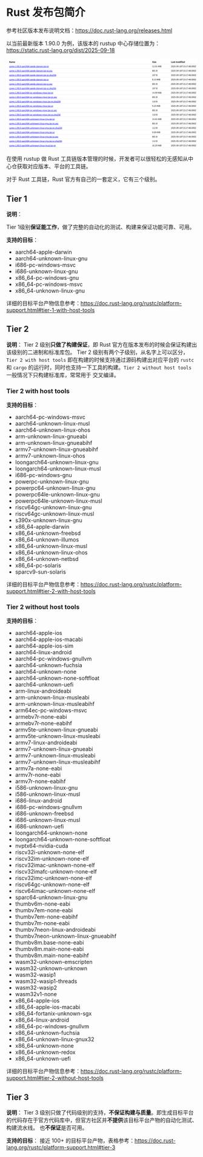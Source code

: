 # Rust 发布包简介

参考社区版本发布说明文档：https://doc.rust-lang.org/releases.html

以当前最新版本 1.90.0 为例，该版本的 rustup 中心存储位置为：https://static.rust-lang.org/dist/2025-09-18

![alt text](../../asserts/release.png)

在使用 rustup 做 Rust 工具链版本管理的时候，开发者可以很轻松的无感知从中心仓获取对应版本、平台的工具链。

对于 Rust 工具链，Rust 官方有自己的一套定义，它有三个级别。

## Tier 1

**说明**：

Tier 1级别**保证能工作**，做了完整的自动化的测试、构建来保证功能可靠、可用。

**支持的目标**：

- aarch64-apple-darwin
- aarch64-unknown-linux-gnu
- i686-pc-windows-msvc
- i686-unknown-linux-gnu
- x86_64-pc-windows-gnu
- x86_64-pc-windows-msvc
- x86_64-unknown-linux-gnu

详细的目标平台产物信息参考：https://doc.rust-lang.org/rustc/platform-support.html#tier-1-with-host-tools

## Tier 2 

**说明**：
Tier 2 级别**只做了构建保证**，即 Rust 官方在版本发布的时候会保证构建出该级别的二进制和标准库包。
Tier 2 级别有两个子级别，从名字上可以区分，`Tier 2 with host tools` 即在构建的时候支持通过源码构建出对应平台的
`rustc` 和 `cargo` 的运行时，同时也支持一下工具的构建。`Tier 2 without host tools` 一般情况下只构建标准库，常常用于
交叉编译。

### Tier 2 with host tools

**支持的目标**：

- aarch64-pc-windows-msvc
- aarch64-unknown-linux-musl
- aarch64-unknown-linux-ohos
- arm-unknown-linux-gnueabi
- arm-unknown-linux-gnueabihf
- armv7-unknown-linux-gnueabihf
- armv7-unknown-linux-ohos
- loongarch64-unknown-linux-gnu
- loongarch64-unknown-linux-musl
- i686-pc-windows-gnu
- powerpc-unknown-linux-gnu
- powerpc64-unknown-linux-gnu
- powerpc64le-unknown-linux-gnu
- powerpc64le-unknown-linux-musl
- riscv64gc-unknown-linux-gnu
- riscv64gc-unknown-linux-musl
- s390x-unknown-linux-gnu
- x86_64-apple-darwin
- x86_64-unknown-freebsd
- x86_64-unknown-illumos
- x86_64-unknown-linux-musl
- x86_64-unknown-linux-ohos
- x86_64-unknown-netbsd
- x86_64-pc-solaris
- sparcv9-sun-solaris

详细的目标平台产物信息参考：https://doc.rust-lang.org/rustc/platform-support.html#tier-2-with-host-tools

### Tier 2 without host tools

**支持的目标**：

- aarch64-apple-ios
- aarch64-apple-ios-macabi
- aarch64-apple-ios-sim
- aarch64-linux-android
- aarch64-pc-windows-gnullvm
- aarch64-unknown-fuchsia
- aarch64-unknown-none
- aarch64-unknown-none-softfloat
- aarch64-unknown-uefi
- arm-linux-androideabi
- arm-unknown-linux-musleabi
- arm-unknown-linux-musleabihf
- arm64ec-pc-windows-msvc
- armebv7r-none-eabi
- armebv7r-none-eabihf
- armv5te-unknown-linux-gnueabi
- armv5te-unknown-linux-musleabi
- armv7-linux-androideabi
- armv7-unknown-linux-gnueabi
- armv7-unknown-linux-musleabi
- armv7-unknown-linux-musleabihf
- armv7a-none-eabi
- armv7r-none-eabi
- armv7r-none-eabihf
- i586-unknown-linux-gnu
- i586-unknown-linux-musl
- i686-linux-android
- i686-pc-windows-gnullvm
- i686-unknown-freebsd
- i686-unknown-linux-musl
- i686-unknown-uefi
- loongarch64-unknown-none
- loongarch64-unknown-none-softfloat
- nvptx64-nvidia-cuda
- riscv32i-unknown-none-elf
- riscv32im-unknown-none-elf
- riscv32imac-unknown-none-elf
- riscv32imafc-unknown-none-elf
- riscv32imc-unknown-none-elf
- riscv64gc-unknown-none-elf
- riscv64imac-unknown-none-elf
- sparc64-unknown-linux-gnu
- thumbv6m-none-eabi
- thumbv7em-none-eabi
- thumbv7em-none-eabihf
- thumbv7m-none-eabi
- thumbv7neon-linux-androideabi
- thumbv7neon-unknown-linux-gnueabihf
- thumbv8m.base-none-eabi
- thumbv8m.main-none-eabi
- thumbv8m.main-none-eabihf
- wasm32-unknown-emscripten
- wasm32-unknown-unknown
- wasm32-wasip1
- wasm32-wasip1-threads
- wasm32-wasip2
- wasm32v1-none
- x86_64-apple-ios
- x86_64-apple-ios-macabi
- x86_64-fortanix-unknown-sgx
- x86_64-linux-android
- x86_64-pc-windows-gnullvm
- x86_64-unknown-fuchsia
- x86_64-unknown-linux-gnux32
- x86_64-unknown-none
- x86_64-unknown-redox
- x86_64-unknown-uefi

详细的目标平台产物信息参考：https://doc.rust-lang.org/rustc/platform-support.html#tier-2-without-host-tools

## Tier 3

**说明**：
Tier 3 级别只做了代码级别的支持，**不保证构建与质量**。即生成目标平台的代码存在于官方代码库中，但官方社区并**不提供**该目标平台产物的自动化测试、构建流水线。
也**不保证**是否可用。

**支持的目标**：
接近 100+ 的目标平台产物，表格参考：https://doc.rust-lang.org/rustc/platform-support.html#tier-3